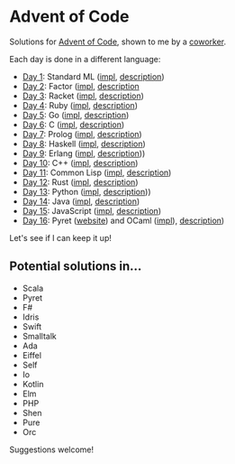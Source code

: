 # Advent of Code

Solutions for [Advent of Code][1], shown to me by a [coworker][2].

Each day is done in a different language:

* [Day 1](/day1): Standard ML ([impl](http://mlton.org/), [description](https://en.wikipedia.org/wiki/Standard_ML))
* [Day 2](/day2): Factor ([impl](http://factorcode.org/), [description](https://en.wikipedia.org/wiki/Factor_(programming_language))
* [Day 3](/day3): Racket ([impl](http://racket-lang.org/), [description](https://en.wikipedia.org/wiki/Racket_(programming_language)))
* [Day 4](/day4): Ruby ([impl](https://www.ruby-lang.org/en/), [description](https://en.wikipedia.org/wiki/Ruby_(programming_language)))
* [Day 5](/day5): Go ([impl](https://golang.org/), [description](https://en.wikipedia.org/wiki/Go_(programming_language)))
* [Day 6](/day6): C ([impl](http://clang.llvm.org/), [description](https://en.wikipedia.org/wiki/C_(programming_language)))
* [Day 7](/day7): Prolog ([impl](http://www.swi-prolog.org/), [description](https://en.wikipedia.org/wiki/Prolog))
* [Day 8](/day8): Haskell ([impl](https://www.haskell.org/platform/), [description](https://en.wikipedia.org/wiki/Haskell_(programming_language)))
* [Day 9](/day9): Erlang ([impl](https://www.erlang.org/), [description](https://en.wikipedia.org/wiki/Erlang_(programming_language))))
* [Day 10](/day10): C++ ([impl](http://clang.llvm.org/), [description](https://en.wikipedia.org/wiki/C%2B%2B))
* [Day 11](/day11): Common Lisp ([impl](http://www.sbcl.org), [description](https://en.wikipedia.org/wiki/Common_Lisp))
* [Day 12](/day12): Rust ([impl](https://www.rust-lang.org), [description](https://en.wikipedia.org/wiki/Rust_(programming_language)))
* [Day 13](/day13): Python ([impl](https://www.python.org/), [description](https://en.wikipedia.org/wiki/Python_(programming_language))))
* [Day 14](/day14): Java ([impl](https://www.java.com/en/), [description](https://en.wikipedia.org/wiki/Java_(programming_language)))
* [Day 15](/day15): JavaScript ([impl](https://nodejs.org/en/), [description](https://en.wikipedia.org/wiki/JavaScript))
* [Day 16](/day16): Pyret ([website](https://www.pyret.org/)) and OCaml ([impl](http://www.ocaml.org/)), [description](https://en.wikipedia.org/wiki/OCaml))

Let's see if I can keep it up!

## Potential solutions in…

* Scala
* Pyret
* F#
* Idris
* Swift
* Smalltalk
* Ada
* Eiffel
* Self
* Io
* Kotlin
* Elm
* PHP
* Shen
* Pure
* Orc

Suggestions welcome!

   [1]: http://adventofcode.com/
   [2]: https://github.com/philiphwang
